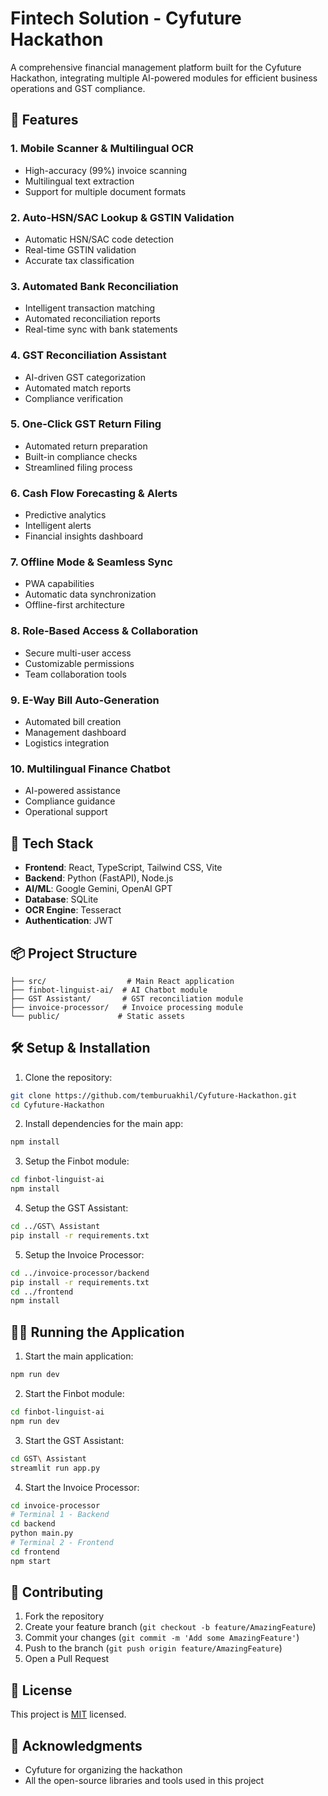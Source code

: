 # Fintech Solution - Cyfuture Hackathon

A comprehensive financial management platform built for the Cyfuture Hackathon, integrating multiple AI-powered modules for efficient business operations and GST compliance.

## 🌟 Features

### 1. Mobile Scanner & Multilingual OCR
- High-accuracy (99%) invoice scanning
- Multilingual text extraction
- Support for multiple document formats

### 2. Auto-HSN/SAC Lookup & GSTIN Validation
- Automatic HSN/SAC code detection
- Real-time GSTIN validation
- Accurate tax classification

### 3. Automated Bank Reconciliation
- Intelligent transaction matching
- Automated reconciliation reports
- Real-time sync with bank statements

### 4. GST Reconciliation Assistant
- AI-driven GST categorization
- Automated match reports
- Compliance verification

### 5. One-Click GST Return Filing
- Automated return preparation
- Built-in compliance checks
- Streamlined filing process

### 6. Cash Flow Forecasting & Alerts
- Predictive analytics
- Intelligent alerts
- Financial insights dashboard

### 7. Offline Mode & Seamless Sync
- PWA capabilities
- Automatic data synchronization
- Offline-first architecture

### 8. Role-Based Access & Collaboration
- Secure multi-user access
- Customizable permissions
- Team collaboration tools

### 9. E-Way Bill Auto-Generation
- Automated bill creation
- Management dashboard
- Logistics integration

### 10. Multilingual Finance Chatbot
- AI-powered assistance
- Compliance guidance
- Operational support

## 🚀 Tech Stack

- **Frontend**: React, TypeScript, Tailwind CSS, Vite
- **Backend**: Python (FastAPI), Node.js
- **AI/ML**: Google Gemini, OpenAI GPT
- **Database**: SQLite
- **OCR Engine**: Tesseract
- **Authentication**: JWT

## 📦 Project Structure

```
├── src/                  # Main React application
├── finbot-linguist-ai/  # AI Chatbot module
├── GST Assistant/       # GST reconciliation module
├── invoice-processor/   # Invoice processing module
└── public/             # Static assets
```

## 🛠️ Setup & Installation

1. Clone the repository:
```bash
git clone https://github.com/temburuakhil/Cyfuture-Hackathon.git
cd Cyfuture-Hackathon
```

2. Install dependencies for the main app:
```bash
npm install
```

3. Setup the Finbot module:
```bash
cd finbot-linguist-ai
npm install
```

4. Setup the GST Assistant:
```bash
cd ../GST\ Assistant
pip install -r requirements.txt
```

5. Setup the Invoice Processor:
```bash
cd ../invoice-processor/backend
pip install -r requirements.txt
cd ../frontend
npm install
```

## 🏃‍♂️ Running the Application

1. Start the main application:
```bash
npm run dev
```

2. Start the Finbot module:
```bash
cd finbot-linguist-ai
npm run dev
```

3. Start the GST Assistant:
```bash
cd GST\ Assistant
streamlit run app.py
```

4. Start the Invoice Processor:
```bash
cd invoice-processor
# Terminal 1 - Backend
cd backend
python main.py
# Terminal 2 - Frontend
cd frontend
npm start
```

## 🤝 Contributing

1. Fork the repository
2. Create your feature branch (`git checkout -b feature/AmazingFeature`)
3. Commit your changes (`git commit -m 'Add some AmazingFeature'`)
4. Push to the branch (`git push origin feature/AmazingFeature`)
5. Open a Pull Request

## 📝 License

This project is [MIT](LICENSE) licensed.


## 🙏 Acknowledgments

- Cyfuture for organizing the hackathon
- All the open-source libraries and tools used in this project
